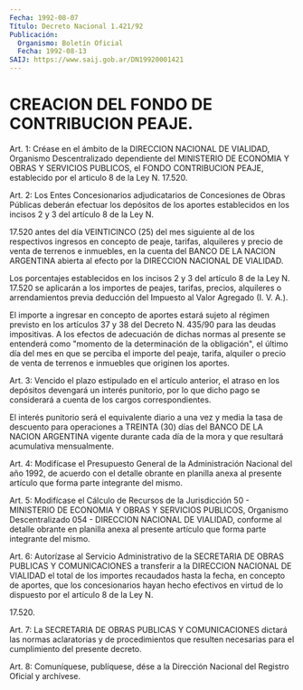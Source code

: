```yaml
---
Fecha: 1992-08-07
Título: Decreto Nacional 1.421/92
Publicación:
  Organismo: Boletín Oficial
  Fecha: 1992-08-13
SAIJ: https://www.saij.gob.ar/DN19920001421
---
```

# CREACION DEL FONDO DE CONTRIBUCION PEAJE.

<a id="1"></a>
Art.  1:  Créase  en  el  ámbito  de  la DIRECCION NACIONAL DE VIALIDAD, Organismo Descentralizado dependiente  del  MINISTERIO DE ECONOMIA  Y  OBRAS  Y  SERVICIOS  PUBLICOS,  el  FONDO CONTRIBUCION PEAJE,  establecido  por  el  articulo  8  de  la  Ley  N.  17.520.

<a id="2"></a>
Art. 2: Los Entes Concesionarios adjudicatarios de Concesiones de Obras  Públicas  deberán  efectuar  los depósitos de los aportes establecidos en los incisos 2 y 3 del artículo  8  de  la Ley N.

17.520 antes del día VEINTICINCO (25) del mes siguiente al  de  los respectivos ingresos  en  concepto  de peaje, tarifas, alquileres y precio de venta de terrenos e inmuebles,  en la cuenta del BANCO DE LA NACION ARGENTINA abierta al efecto por la  DIRECCION NACIONAL DE VIALIDAD.

Los porcentajes establecidos en los incisos 2  y  3 del artículo 8 de  la  Ley  N.  17.520  se  aplicarán  a  los  importes de peajes, tarifas, precios, alquileres o arrendamientos previa  deducción del Impuesto al Valor Agregado (I. V. A.).

El  importe  a  ingresar  en concepto de aportes estará sujeto  al régimen previsto en los artículos  37  y  38  del Decreto N. 435/90 para las deudas impositivas. A los efectos de adecuación  de dichas normas  al  presente se entenderá como "momento de la determinación de la obligación",  el  último  día  del  mes  en que se perciba el importe del peaje, tarifa, alquiler o precio de  venta  de terrenos e inmuebles que originen los aportes.

<a id="3"></a>
Art. 3: Vencido el plazo estipulado en el artículo anterior, el atraso  en los depósitos devengará un interés punitorio, por lo que dicho pago se  considerará a cuenta de los cargos correspondientes.

El interés punitorio  será el equivalente diario a una vez y media la tasa de descuento para  operaciones  a  TREINTA  (30)  días  del BANCO DE LA NACION ARGENTINA vigente durante cada día de la mora  y que resultará acumulativa mensualmente.

<a id="4"></a>
Art. 4: Modifícase el Presupuesto General de la Administración Nacional  del  año  1992,  de  acuerdo  con  el  detalle obrante en planilla anexa al presente artículo que forma parte  integrante del mismo.

<a id="5"></a>
Art. 5: Modifícase el Cálculo de Recursos de la Jurisdicción 50 - MINISTERIO  DE  ECONOMIA  Y OBRAS Y SERVICIOS PUBLICOS, Organismo Descentralizado 054 - DIRECCION  NACIONAL  DE VIALIDAD, conforme al detalle obrante en planilla anexa al presente  artículo  que  forma parte integrante del mismo.

<a id="6"></a>
Art. 6: Autorízase al Servicio Administrativo de la SECRETARIA DE OBRAS  PUBLICAS  Y  COMUNICACIONES  a  transferir a la DIRECCION NACIONAL DE VIALIDAD el total de los importes  recaudados  hasta la fecha,  en concepto de aportes, que los concesionarios hayan  hecho efectivos  en virtud de lo dispuesto por el artículo 8 de la Ley N.

17.520.

<a id="7"></a>
Art.  7:  La  SECRETARIA  DE  OBRAS  PUBLICAS Y COMUNICACIONES dictará  las normas aclaratorias y de procedimientos  que  resulten necesarias para el cumplimiento del presente decreto.

<a id="8"></a>
Art. 8: Comuníquese, publíquese, dése a la Dirección Nacional del Registro Oficial y archívese.